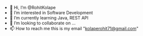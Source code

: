 - 👋 Hi, I’m @RohitKolape
- 👀 I’m interested in Software Development 
- 🌱 I’m currently learning Java, REST API
- 💞️ I’m looking to collaborate on ...
- 📫 How to reach me this is my email "kolaperohit71@gmail.com"

<!---
RohitKolape/RohitKolape is a ✨ special ✨ repository because its `README.md` (this file) appears on your GitHub profile.
You can click the Preview link to take a look at your changes.
--->
